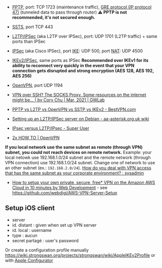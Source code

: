 - [PPTP](https://en.wikipedia.org/wiki/Point-to-Point_Tunneling_Protocol), port: TCP 1723 (maintenance traffic), [GRE protocol (IP protocol 47)](https://en.wikipedia.org/wiki/Generic_Routing_Encapsulation) (tunneled data to pass through router) **⚠️ PPTP is not recommended, it's not secured enough.**
- [SSTS](https://en.wikipedia.org/wiki/Secure_Socket_Tunneling_Protocol), port TCP 443
- [L2TP/IPSec](https://en.wikipedia.org/wiki/Layer_2_Tunneling_Protocol#L2TP.2FIPsec) (aka L2TP over IPSec), port: UDP 1701 (L2TP traffic) + same ports than IPSec
- [IPSec](https://en.wikipedia.org/wiki/IPsec) (aka Cisco IPSec), port [IKE](https://en.wikipedia.org/wiki/Internet_Key_Exchange): UDP 500, port [NAT](https://en.wikipedia.org/wiki/Network_address_translation): UDP 4500
- [IKEv2/IPSec](https://en.wikipedia.org/wiki/Internet_Key_Exchange#Improvements_with_IKEv2), same ports as IPSec **Recommended over IKEv1 for its ability to reconnect very quickly in the event that your VPN connection gets disrupted and strong encryption (AES 128, AES 192, AES 256)**
- [OpenVPN](https://en.wikipedia.org/wiki/OpenVPN), port UDP 1194
- [VPN over SSH? The SOCKS Proxy. Some resources on the internet might be… | by Cory Chu | Mar, 2021 | GWLab](https://web.archive.org/web/20210330001349/https://blog.gwlab.page/vpn-over-ssh-the-socks-proxy-8a8d7bdc7028?gi=bcc2ddfe330a)

- [PPTP vs L2TP vs OpenVPN vs SSTP vs IKEv2 - BestVPN.com](https://www.bestvpn.com/blog/4147/pptp-vs-l2tp-vs-openvpn-vs-sstp-vs-ikev2/)
- [Setting up an L2TP/IPSec server on Debian - aa-asterisk.org.uk wiki](https://www.aa-asterisk.org.uk/Setting_up_an_L2TP/IPSec_server_on_Debian)
- [IPsec versus L2TP/IPsec - Super User](https://superuser.com/questions/378252/ipsec-versus-l2tp-ipsec)
- [2x HOW TO | OpenVPN](https://openvpn.net/community-resources/how-to/)

**If you local network use the same subnet as remote (through VPN) subnet, you could not reach devices on remote network.** Example: your local netowk use 192.168.1.0/24 subnet and the remote network (through VPN connection) use 192.168.1.0/24 subnet. Change one of network to use an other subnet (ex.: `192.168.2.0/24`). [How do you deal with VPN access that has the same subnet as your corporate environment? : sysadmin](https://www.reddit.com/r/sysadmin/comments/437y5p/how_do_you_deal_with_vpn_access_that_has_the_same/)

- [How to setup your own private, secure, free* VPN on the Amazon AWS Cloud in 10 minutes by Web Development](https://www.webdigi.co.uk/blog/2015/how-to-setup-your-own-private-secure-free-vpn-on-the-amazon-aws-cloud-in-10-minutes/) - see https://github.com/webdigi/AWS-VPN-Server-Setup

## Setup iOS client

- server
- id. distant : given when set up VPN server
- id. local : username
- type : aucun
- secret partagé : user's password

Or create a configuration profile manually https://wiki.strongswan.org/projects/strongswan/wiki/AppleIKEv2Profile or with [Apple Configurator](https://www.apple.com/support/iphone/business/)
